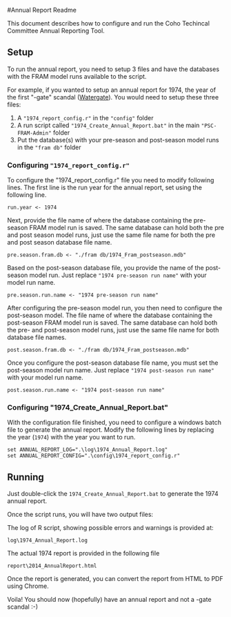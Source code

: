 #Annual Report Readme

This document describes how to configure and run the Coho Techincal Committee Annual Reporting Tool.

## Setup

To run the annual report, you need to setup 3 files and have the databases with the FRAM model runs available to the script.

For example, if you wanted to setup an annual report for 1974, the year of the first "-gate" scandal ([Watergate](https://en.wikipedia.org/wiki/Watergate_scandal)).  You would need to setup these three files:

1. A `"1974_report_config.r"` in the `"config"` folder
2. A run script called `"1974_Create_Annual_Report.bat"` in the main `"PSC-FRAM-Admin"` folder
3. Put the database(s) with your pre-season and post-season model runs in the `"fram db"` folder

### Configuring `"1974_report_config.r"`

To configure the "1974_report_config.r" file you need to modify following lines.  The first line is the run year for the annual report, set using the following line.

```
run.year <- 1974
```

Next, provide the file name of where the database containing the pre-season FRAM model run is saved.  The same database can hold both the pre and post season model runs, just use the same file name for both the pre and post season database file name.
```
pre.season.fram.db <- "./fram db/1974_Fram_postseason.mdb"
```

Based on the post-season database file, you provide the name of the post-season model run.  Just replace `"1974 pre-season run name"` with your model run name.
```
pre.season.run.name <- "1974 pre-season run name"
```

After configuring the pre-season model run, you then need to configure the post-season model.  The file name of where the database containing the post-season FRAM model run is saved.  The same database can hold both the pre- and post-season model runs, just use the same file name for both database file names.
```
post.season.fram.db <- "./fram db/1974_Fram_postseason.mdb"
```

Once you configure the post-season database file name, you must set the post-season model run name.  Just replace `"1974 post-season run name"` with your model run name.

```
post.season.run.name <- "1974 post-season run name"
```


### Configuring "1974_Create_Annual_Report.bat"

With the configuration file finished, you need to configure a windows batch file to generate the annual report.  Modify the following lines by replacing the year (`1974`) with the year you want to run.

```
set ANNUAL_REPORT_LOG=".\log\1974_Annual_Report.log"
set ANNUAL_REPORT_CONFIG=".\config\1974_report_config.r"
```


## Running

Just double-click the `1974_Create_Annual_Report.bat` to generate the 1974 annual report.

Once the script runs, you will have two output files:

The log of R script, showing possible errors and warnings is provided at:

`log\1974_Annual_Report.log`

The actual 1974 report is provided in the following file

`report\2014_AnnualReport.html`

Once the report is generated, you can convert the report from HTML to PDF using Chrome.

Voila! You should now (hopefully) have an annual report and not a -gate scandal :-)